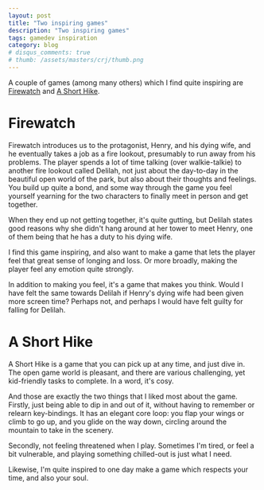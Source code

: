 ```yaml
---
layout: post
title: "Two inspiring games"
description: "Two inspiring games"
tags: gamedev inspiration
category: blog
# disqus_comments: true
# thumb: /assets/masters/crj/thumb.png
---
```


A couple of games (among many others) which I find quite inspiring are [Firewatch](https://www.firewatchgame.com/) and [A Short Hike](https://adamgryu.itch.io/a-short-hike).


# Firewatch

Firewatch introduces us to the protagonist, Henry, and his dying wife, and he eventually takes a job as a fire lookout, presumably to run away from his problems. The player spends a lot of time talking (over walkie-talkie) to another fire lookout called Delilah, not just about the day-to-day in the beautiful open world of the park, but also about their thoughts and feelings. You build up quite a bond, and some way through the game you feel yourself yearning for the two characters to finally meet in person and get together.

When they end up not getting together, it's quite gutting, but Delilah states good reasons why she didn't hang around at her tower to meet Henry, one of them being that he has a duty to his dying wife.

I find this game inspiring, and also want to make a game that lets the player feel that great sense of longing and loss. Or more broadly, making the player feel any emotion quite strongly.

In addition to making you feel, it's a game that makes you think. Would I have felt the same towards Delilah if Henry's dying wife had been given more screen time? Perhaps not, and perhaps I would have felt guilty for falling for Delilah.

# A Short Hike

A Short Hike is a game that you can pick up at any time, and just dive in. The open game world is pleasant, and there are various challenging, yet kid-friendly tasks to complete. In a word, it's cosy.

And those are exactly the two things that I liked most about the game. Firstly, just being able to dip in and out of it, without having to remember or relearn key-bindings. It has an elegant core loop: you flap your wings or climb to go up, and you glide on the way down, circling around the mountain to take in the scenery.

Secondly, not feeling threatened when I play. Sometimes I'm tired, or feel a bit vulnerable, and playing something chilled-out is just what I need.

Likewise, I'm quite inspired to one day make a game which respects your time, and also your soul.

